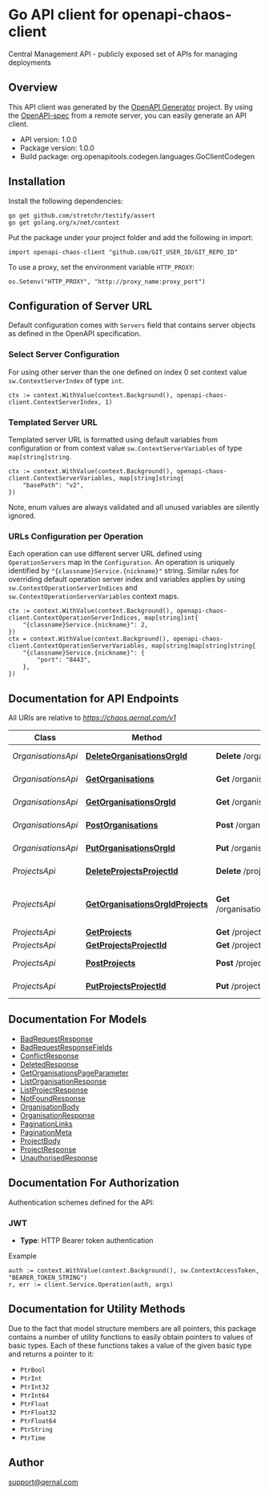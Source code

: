 # Go API client for openapi-chaos-client

Central Management API - publicly exposed set of APIs for managing deployments

## Overview
This API client was generated by the [OpenAPI Generator](https://openapi-generator.tech) project.  By using the [OpenAPI-spec](https://www.openapis.org/) from a remote server, you can easily generate an API client.

- API version: 1.0.0
- Package version: 1.0.0
- Build package: org.openapitools.codegen.languages.GoClientCodegen

## Installation

Install the following dependencies:

```shell
go get github.com/stretchr/testify/assert
go get golang.org/x/net/context
```

Put the package under your project folder and add the following in import:

```golang
import openapi-chaos-client "github.com/GIT_USER_ID/GIT_REPO_ID"
```

To use a proxy, set the environment variable `HTTP_PROXY`:

```golang
os.Setenv("HTTP_PROXY", "http://proxy_name:proxy_port")
```

## Configuration of Server URL

Default configuration comes with `Servers` field that contains server objects as defined in the OpenAPI specification.

### Select Server Configuration

For using other server than the one defined on index 0 set context value `sw.ContextServerIndex` of type `int`.

```golang
ctx := context.WithValue(context.Background(), openapi-chaos-client.ContextServerIndex, 1)
```

### Templated Server URL

Templated server URL is formatted using default variables from configuration or from context value `sw.ContextServerVariables` of type `map[string]string`.

```golang
ctx := context.WithValue(context.Background(), openapi-chaos-client.ContextServerVariables, map[string]string{
	"basePath": "v2",
})
```

Note, enum values are always validated and all unused variables are silently ignored.

### URLs Configuration per Operation

Each operation can use different server URL defined using `OperationServers` map in the `Configuration`.
An operation is uniquely identified by `"{classname}Service.{nickname}"` string.
Similar rules for overriding default operation server index and variables applies by using `sw.ContextOperationServerIndices` and `sw.ContextOperationServerVariables` context maps.

```golang
ctx := context.WithValue(context.Background(), openapi-chaos-client.ContextOperationServerIndices, map[string]int{
	"{classname}Service.{nickname}": 2,
})
ctx = context.WithValue(context.Background(), openapi-chaos-client.ContextOperationServerVariables, map[string]map[string]string{
	"{classname}Service.{nickname}": {
		"port": "8443",
	},
})
```

## Documentation for API Endpoints

All URIs are relative to *https://chaos.qernal.com/v1*

Class | Method | HTTP request | Description
------------ | ------------- | ------------- | -------------
*OrganisationsApi* | [**DeleteOrganisationsOrgId**](docs/OrganisationsApi.md#deleteorganisationsorgid) | **Delete** /organisations/{organisation_id} | Delete an organisation
*OrganisationsApi* | [**GetOrganisations**](docs/OrganisationsApi.md#getorganisations) | **Get** /organisations | List organisations
*OrganisationsApi* | [**GetOrganisationsOrgId**](docs/OrganisationsApi.md#getorganisationsorgid) | **Get** /organisations/{organisation_id} | Get an organisation
*OrganisationsApi* | [**PostOrganisations**](docs/OrganisationsApi.md#postorganisations) | **Post** /organisations | Create organisations
*OrganisationsApi* | [**PutOrganisationsOrgId**](docs/OrganisationsApi.md#putorganisationsorgid) | **Put** /organisations/{organisation_id} | Update an organisation
*ProjectsApi* | [**DeleteProjectsProjectId**](docs/ProjectsApi.md#deleteprojectsprojectid) | **Delete** /projects/{project_id} | Delete project
*ProjectsApi* | [**GetOrganisationsOrgIdProjects**](docs/ProjectsApi.md#getorganisationsorgidprojects) | **Get** /organisations/{organisation_id}/projects | Get all projects within an organisation
*ProjectsApi* | [**GetProjects**](docs/ProjectsApi.md#getprojects) | **Get** /projects | List projects
*ProjectsApi* | [**GetProjectsProjectId**](docs/ProjectsApi.md#getprojectsprojectid) | **Get** /projects/{project_id} | Get project
*ProjectsApi* | [**PostProjects**](docs/ProjectsApi.md#postprojects) | **Post** /projects | Create project
*ProjectsApi* | [**PutProjectsProjectId**](docs/ProjectsApi.md#putprojectsprojectid) | **Put** /projects/{project_id} | Update project


## Documentation For Models

 - [BadRequestResponse](docs/BadRequestResponse.md)
 - [BadRequestResponseFields](docs/BadRequestResponseFields.md)
 - [ConflictResponse](docs/ConflictResponse.md)
 - [DeletedResponse](docs/DeletedResponse.md)
 - [GetOrganisationsPageParameter](docs/GetOrganisationsPageParameter.md)
 - [ListOrganisationResponse](docs/ListOrganisationResponse.md)
 - [ListProjectResponse](docs/ListProjectResponse.md)
 - [NotFoundResponse](docs/NotFoundResponse.md)
 - [OrganisationBody](docs/OrganisationBody.md)
 - [OrganisationResponse](docs/OrganisationResponse.md)
 - [PaginationLinks](docs/PaginationLinks.md)
 - [PaginationMeta](docs/PaginationMeta.md)
 - [ProjectBody](docs/ProjectBody.md)
 - [ProjectResponse](docs/ProjectResponse.md)
 - [UnauthorisedResponse](docs/UnauthorisedResponse.md)


## Documentation For Authorization


Authentication schemes defined for the API:
### JWT

- **Type**: HTTP Bearer token authentication

Example

```golang
auth := context.WithValue(context.Background(), sw.ContextAccessToken, "BEARER_TOKEN_STRING")
r, err := client.Service.Operation(auth, args)
```


## Documentation for Utility Methods

Due to the fact that model structure members are all pointers, this package contains
a number of utility functions to easily obtain pointers to values of basic types.
Each of these functions takes a value of the given basic type and returns a pointer to it:

* `PtrBool`
* `PtrInt`
* `PtrInt32`
* `PtrInt64`
* `PtrFloat`
* `PtrFloat32`
* `PtrFloat64`
* `PtrString`
* `PtrTime`

## Author

support@qernal.com

